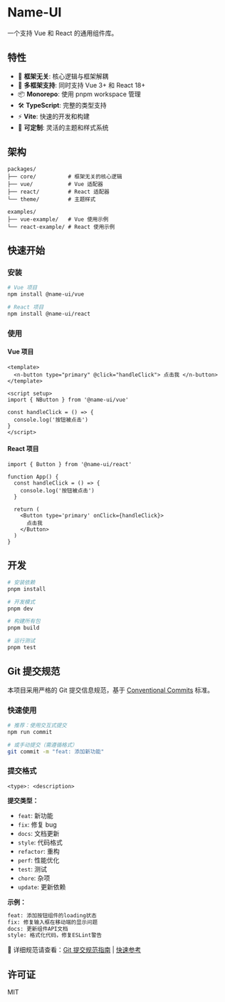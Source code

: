 # Name-UI

一个支持 Vue 和 React 的通用组件库。

## 特性

- 🚀 **框架无关**: 核心逻辑与框架解耦
- 🎯 **多框架支持**: 同时支持 Vue 3+ 和 React 18+
- 📦 **Monorepo**: 使用 pnpm workspace 管理
- 🛠️ **TypeScript**: 完整的类型支持
- ⚡ **Vite**: 快速的开发和构建
- 🎨 **可定制**: 灵活的主题和样式系统

## 架构

```
packages/
├── core/          # 框架无关的核心逻辑
├── vue/           # Vue 适配器
├── react/         # React 适配器
└── theme/         # 主题样式

examples/
├── vue-example/   # Vue 使用示例
└── react-example/ # React 使用示例
```

## 快速开始

### 安装

```bash
# Vue 项目
npm install @name-ui/vue

# React 项目
npm install @name-ui/react
```

### 使用

#### Vue 项目

```vue
<template>
  <n-button type="primary" @click="handleClick"> 点击我 </n-button>
</template>

<script setup>
import { NButton } from '@name-ui/vue'

const handleClick = () => {
  console.log('按钮被点击')
}
</script>
```

#### React 项目

```tsx
import { Button } from '@name-ui/react'

function App() {
  const handleClick = () => {
    console.log('按钮被点击')
  }

  return (
    <Button type='primary' onClick={handleClick}>
      点击我
    </Button>
  )
}
```

## 开发

```bash
# 安装依赖
pnpm install

# 开发模式
pnpm dev

# 构建所有包
pnpm build

# 运行测试
pnpm test
```

## Git 提交规范

本项目采用严格的 Git 提交信息规范，基于 [Conventional Commits](https://www.conventionalcommits.org/) 标准。

### 快速使用

```bash
# 推荐：使用交互式提交
npm run commit

# 或手动提交（需遵循格式）
git commit -m "feat: 添加新功能"
```

### 提交格式

```
<type>: <description>
```

**提交类型：**

- `feat`: 新功能
- `fix`: 修复 bug
- `docs`: 文档更新
- `style`: 代码格式
- `refactor`: 重构
- `perf`: 性能优化
- `test`: 测试
- `chore`: 杂项
- `update`: 更新依赖

**示例：**

```bash
feat: 添加按钮组件的loading状态
fix: 修复输入框在移动端的显示问题
docs: 更新组件API文档
style: 格式化代码，修复ESLint警告
```

📖 详细规范请查看：[Git 提交规范指南](./docs/GIT_COMMIT_GUIDE.md) | [快速参考](./GIT_COMMIT_QUICK_GUIDE.md)

## 许可证

MIT
